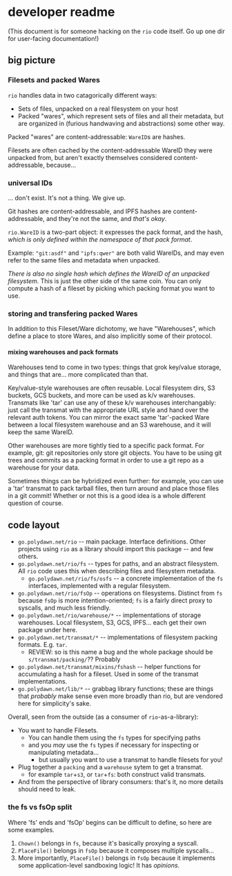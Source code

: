 developer readme
================

(This document is for someone hacking on the `rio` code itself.  Go up one dir for user-facing documentation!)



big picture
-----------

### Filesets and packed Wares

`rio` handles data in two catagorically different ways:

- Sets of files, unpacked on a real filesystem on your host
- Packed "wares", which represent sets of files and all their metadata, but are organized in (furious handwaving and abstractions) some other way.

Packed "wares" are content-addressable: `WareID`s are hashes.

Filesets are often cached by the content-addressable WareID they were unpacked from, but aren't exactly themselves considered content-addressable, because...

### universal IDs

... don't exist.  It's not a thing.  We give up.

Git hashes are content-addressable, and IPFS hashes are content-addressable, and they're not the same, and *that's okay*.

`rio.WareID` is a two-part object: it expresses the pack format, and the hash, *which is only defined within the namespace of that pack format*.

Example: `"git:asdf"` and `"ipfs:qwer"` are both valid WareIDs, and may even refer to the same files and metadata when unpacked.

*There is also no single hash which defines the WareID of an unpacked filesystem*.  This is just the other side of the same coin.
You can only compute a hash of a fileset by picking which packing format you want to use.

### storing and transfering packed Wares

In addition to this Fileset/Ware dichotomy, we have "Warehouses", which define a place to store Wares, and also implicitly some of their protocol.

#### mixing warehouses and pack formats

Warehouses tend to come in two types: things that grok key/value storage, and things that are... more complicated than that.

Key/value-style warehouses are often reusable.
Local filesystem dirs, S3 buckets, GCS buckets, and more can be used as k/v warehouses.
Transmats like 'tar' can use any of these k/v warehouses interchangably: just call the transmat with the appropriate URL style and hand over the relevant auth tokens.
You can mirror the exact same 'tar'-packed Ware between a local filesystem warehouse and an S3 warehouse, and it will keep the same WareID.

Other warehouses are more tightly tied to a specific pack format.
For example, git: git repositories only store git objects.  You have to be using git trees and commits as a packing format in order to use a git repo as a warehouse for your data.

Sometimes things can be hybridized even further: for example, you can use a 'tar' transmat to pack tarball files, then
turn around and place those files in a git commit!
Whether or not this is a good idea is a whole different question of course.



code layout
-----------

- `go.polydawn.net/rio` -- main package.  Interface definitions.  Other projects using `rio` as a library should import this package -- and few others.
- `go.polydawn.net/rio/fs` -- types for paths, and an abstract filesystem.  All `rio` code uses this when describing files and filesystem metadata.
  - `go.polydawn.net/rio/fs/osfs` -- a concrete implementation of the `fs` interfaces, implemented with a regular filesystem.
- `go.polydawn.net/rio/fsOp` -- operations on filesystems.  Distinct from `fs` because `fsOp` is more intention-oriented; `fs` is a fairly direct proxy to syscalls, and much less friendly.
- `go.polydawn.net/rio/warehouse/*` -- implementations of storage warehouses.  Local filesystem, S3, GCS, IPFS... each get their own package under here.
- `go.polydawn.net/transmat/*` -- implementations of filesystem packing formats.  E.g. `tar`.
  - REVIEW: so is this name a bug and the whole package should be `s/transmat/packing/`??  Probably
- `go.polydawn.net/transmat/mixins/fshash` -- helper functions for accumulating a hash for a fileset.  Used in some of the transmat implementations.
- `go.polydawn.net/lib/*` -- grabbag library functions; these are things that *probably* make sense even more broadly than rio, but are vendored here for simplicity's sake.

Overall, seen from the outside (as a consumer of `rio`-as-a-library):

- You want to handle Filesets.
  - You can handle them using the `fs` types for specifying paths
  - and you *may* use the `fs` types if necessary for inspecting or manipulating metadata...
    - but usually you want to use a transmat to handle filesets for you!
- Plug together a `packing` and a `warehouse` sytem to get a transmat.
  - for example `tar`+`s3`, or `tar`+`fs`: both construct valid transmats.
- And from the perspective of library consumers: that's it, no more details should need to leak.

### the fs vs fsOp split

Where 'fs' ends and 'fsOp' begins can be difficult to define, so here are some examples.

1. `Chown()` belongs in `fs`, because it's basically proxying a syscall.
2. `PlaceFile()` belongs in `fsOp` because it composes multiple syscalls...
3. More importantly, `PlaceFile()` belongs in `fsOp` because it implements some application-level sandboxing logic!  It has *opinions*.
